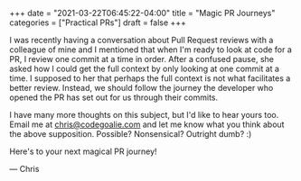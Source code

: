 +++
date = "2021-03-22T06:45:22-04:00"
title = "Magic PR Journeys"
categories = ["Practical PRs"]
draft = false
+++

I was recently having a conversation about Pull Request reviews with a colleague
of mine and I mentioned that when I'm ready to look at code for a PR, I review
one commit at a time in order. After a confused pause, she asked how I could
get the full context by only looking at one commit at a time. I supposed to her
that perhaps the full context is not what facilitates a better review. Instead,
we should follow the journey the developer who opened the PR has set out for us
through their commits.

<!--more-->

I have many more thoughts on this subject, but I'd like to hear yours too. Email
me at chris@codegoalie.com and let me know what you think about the above
supposition. Possible? Nonsensical? Outright dumb? :)

Here's to your next magical PR journey!

— Chris
